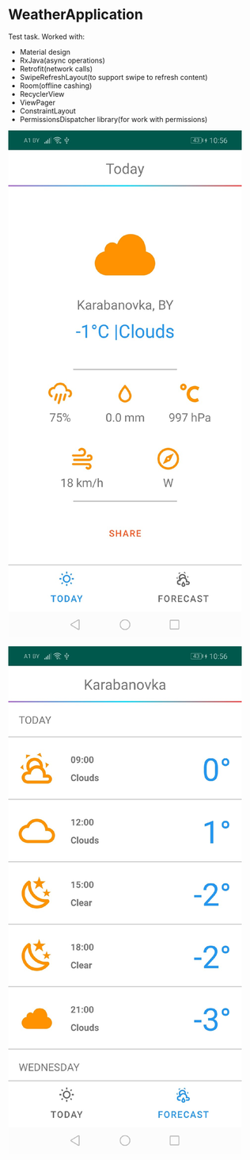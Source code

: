 # WeatherApplication
Test task.
Worked with:
- Material design
- RxJava(async operations)
- Retrofit(network calls)
- SwipeRefreshLayout(to support swipe to refresh content)
- Room(offline cashing)
- RecyclerView
- ViewPager
- ConstraintLayout
- PermissionsDispatcher library(for work with permissions)

![First screen](screens/first.jpg)


![Second screen](screens/second.jpg)

